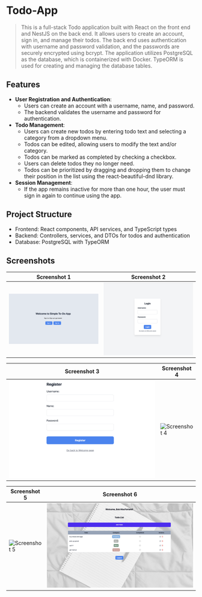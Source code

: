 # Todo-App

> This is a full-stack Todo application built with React on the front end and NestJS on the back end. It allows users to create an account, sign in, and manage their todos. The back end uses authentication with username and password validation, and the passwords are securely encrypted using bcrypt. The application utilizes PostgreSQL as the database, which is containerized with Docker. TypeORM is used for creating and managing the database tables.

## Features

- **User Registration and Authentication**:
  - Users can create an account with a username, name, and password.
  - The backend validates the username and password for authentication.
- **Todo Management**:
  - Users can create new todos by entering todo text and selecting a category from a dropdown menu.
  - Todos can be edited, allowing users to modify the text and/or category.
  - Todos can be marked as completed by checking a checkbox.
  - Users can delete todos they no longer need.
  - Todos can be prioritized by dragging and dropping them to change their position in the list using the react-beautiful-dnd library.
- **Session Management**:
  - If the app remains inactive for more than one hour, the user must sign in again to continue using the app.

## Project Structure

- Frontend: React components, API services, and TypeScript types
- Backend: Controllers, services, and DTOs for todos and authentication
- Database: PostgreSQL with TypeORM

## Screenshots

| Screenshot 1 | Screenshot 2 |
|--------------|--------------|
| ![Screenshot 1](./screenshots/01_Welcome.png) | ![Screenshot 2](./screenshots/02_Login.png) |

| Screenshot 3 | Screenshot 4 |
|--------------|--------------|
| ![Screenshot 3](./screenshots/03_Register.png) | ![Screenshot 4](./screenshots/04_TodoPage.png) |

| Screenshot 5 | Screenshot 6 |
|--------------|--------------|
| ![Screenshot 5](./screenshots/06_AddTodo2.png) | ![Screenshot 6](./screenshots/07_TodoTable.png) |
